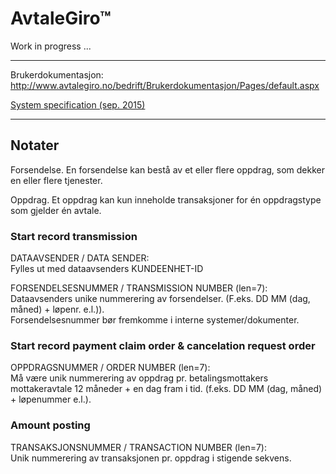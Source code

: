 AvtaleGiro™
===========

Work in progress ...

- - -

Brukerdokumentasjon:
<http://www.avtalegiro.no/bedrift/Brukerdokumentasjon/Pages/default.aspx>

[System specification (sep. 2015)](http://www.avtalegiro.no/bedrift/Brukerdokumentasjon/Documents/AvtaleGiro%20Systemspesifikasjon(eng)%20v%203.2%20sept%202015.pdf)

- - -

## Notater

Forsendelse. En forsendelse kan bestå av et eller flere oppdrag, som
dekker en eller flere tjenester.

Oppdrag. Et oppdrag kan kun inneholde transaksjoner for én oppdragstype
som gjelder én avtale.

### Start record transmission

DATAAVSENDER / DATA SENDER:  
Fylles ut med dataavsenders KUNDEENHET-ID

FORSENDELSESNUMMER / TRANSMISSION NUMBER (len=7):  
Dataavsenders unike nummerering av forsendelser. (F.eks. DD MM (dag,
måned) + løpenr. e.l.)).  
Forsendelsesnummer bør fremkomme i interne systemer/dokumenter.

### Start record payment claim order & cancelation request order

OPPDRAGSNUMMER / ORDER NUMBER (len=7):  
Må være unik nummerering av oppdrag pr. betalingsmottakers mottakeravtale 12
måneder + en dag fram i tid. (f.eks. DD MM (dag, måned) + løpenummer e.l.).

### Amount posting

TRANSAKSJONSNUMMER / TRANSACTION NUMBER (len=7):  
Unik nummerering av transaksjonen pr. oppdrag i stigende sekvens.
